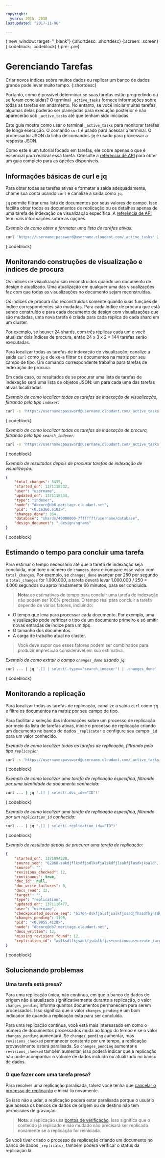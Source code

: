 ```yaml
---

copyright:
  years: 2015, 2018
lastupdated: "2017-11-06"

---
```


{:new_window: target="_blank"}
{:shortdesc: .shortdesc}
{:screen: .screen}
{:codeblock: .codeblock}
{:pre: .pre}

# Gerenciando Tarefas

Criar novos índices sobre muitos dados ou replicar um banco de dados grande pode levar muito tempo.
{:shortdesc}

Portanto, como é possível determinar se suas tarefas estão progredindo
ou se foram concluídas?
O [terminal `_active_tasks`](../api/active_tasks.html) fornece informações sobre todas as tarefas em andamento.
No entanto,
se você iniciar muitas tarefas,
algumas delas poderão ser planejadas para execução posterior e não aparecerão sob `_active_tasks`
até que tenham sido iniciadas.

Este guia mostra como usar o terminal `_active_tasks` para monitorar tarefas de longa execução.
O comando `curl` é usado para acessar o terminal.
O processador JSON da linha de comandos `jq` é usado para processar a resposta JSON.

Como este é um tutorial focado em tarefas,
ele cobre apenas o que é essencial para realizar essa tarefa.
Consulte a [referência de API](../api/index.html) para obter um guia completo para as opções disponíveis.

## Informações básicas de curl e jq

Para obter todas as tarefas ativas e formatar a saída adequadamente,
chame sua conta usando `curl`
e canalize a saída como `jq`.

`jq` permite filtrar uma lista de documentos por seus valores de campo.
Isso facilita obter todos os documentos de replicação
ou os detalhes apenas de uma tarefa de indexação de visualização específica.
A [referência de API](../api/index.html) tem mais informações sobre as opções.

_Exemplo de como obter e formatar uma lista de tarefas ativas:_

```sh
curl 'https://username:password@username.cloudant.com/_active_tasks' | jq '.'
```
{:codeblock}

## Monitorando construções de visualização e índices de procura

Os índices de visualização são reconstruídos quando um documento de design é atualizado.
Uma atualização em qualquer uma das visualizações faz com que todas as visualizações no documento sejam reconstruídas.

Os índices de procura são reconstruídos somente quando suas funções de índice correspondentes são mudadas.
Para cada índice de procura que está sendo construído e para cada documento de design com visualizações que são mudadas,
uma nova tarefa é criada para cada réplica de cada shard em um cluster.

Por exemplo,
se houver 24 shards,
com três réplicas cada um
e você atualizar dois índices de procura,
então 24 x 3 x 2 = 144 tarefas serão executadas.

Para localizar todas as tarefas de indexação de visualização,
canalize a saída `curl` como `jq`
e deixe-a filtrar os documentos na matriz por seu campo de tipo.
Um comando correspondente trabalha para tarefas de indexação de procura.

Em cada caso,
os resultados de se procurar uma lista de tarefas de indexação será uma lista de objetos JSON:
um para cada uma das tarefas ativas localizadas.

_Exemplo de como localizar todas as tarefas de indexação de visualização, filtrando pelo tipo `indexer`:_

```sh
curl -s 'https://username:password@username.cloudant.com/_active_tasks' | jq '.[] | select(.type=="indexer")'
```
{:codeblock}

_Exemplo de como localizar todas as tarefas de indexação de procura, filtrando pelo tipo `search_indexer`:_

```sh
curl -s 'https://username:password@username.cloudant.com/_active_tasks' | jq '.[] | select(.type=="search_indexer")'
```
{:codeblock}

_Exemplo de resultados depois de procurar tarefas de indexação de visualização:_

```json
{
    "total_changes": 6435,
    "started_on": 1371118332,
    "user": "username",
    "updated_on": 1371118334,
    "type": "indexer",
    "node": "dbcore@db6.meritage.cloudant.net",
    "pid": "<0.16366.6103>",
    "changes_done": 364,
    "database": "shards/40000000-7fffffff/username/database",
    "design_document": "_design/ngrams"
}
```
{:codeblock}

## Estimando o tempo para concluir uma tarefa

Para estimar o tempo necessário até que a tarefa de indexação seja concluída,
monitore o número de `changes_done` e compare esse valor com `total_changes`.
Por exemplo,
se `changes_done` avançar por 250 por segundo
e `total_changes` for 1.000.000,
a tarefa deverá levar 1.000.000 / 250 = 4.000 segundos
ou aproximadamente 66 minutos, para ser concluída.

>   **Nota**: as estimativas do tempo para concluir uma tarefa de indexação não podem ser 100% precisas.
    O tempo real para concluir a tarefa depende de vários fatores,
incluindo:

-   O tempo que leva para processar cada documento.
    Por exemplo,
uma visualização pode verificar o tipo de um documento primeiro
e só emitir novas entradas de índice para um tipo.
-   O tamanho dos documentos.
-   A carga de trabalho atual no cluster.

>   Você deve supor que esses fatores podem ser combinados para produzir imprecisão considerável em sua estimativa.

_Exemplo de como extrair o campo `changes_done` usando `jq`:_

```sh
curl ... | jq '.[] | select(.type=="search_indexer") | .changes_done'
```
{:codeblock}

## Monitorando a replicação

Para localizar todas as tarefas de replicação,
canalize a saída `curl` como `jq`
e filtre os documentos na matriz por seu campo de tipo.

Para facilitar a seleção das informações sobre um processo de replicação por meio da lista de tarefas ativas,
inicie o processo de replicação criando um documento no banco de dados `_replicator`
e configure seu campo `_id` para um valor conhecido.

_Exemplo de como localizar todas as tarefas de replicação, filtrando pelo tipo `replicação`:_

```sh
curl -s 'https://username:password@username.cloudant.com/_active_tasks' | jq '.[] | select(.type=="replication")'
```
{:codeblock}

_Exemplo de como localizar uma tarefa de replicação específica, filtrando por uma identidade de documento conhecida:_

```sh
curl ... | jq '.[] | select(.doc_id=="ID")'
```
{:codeblock}

_Exemplo de como localizar uma tarefa de replicação específica, filtrando por um `replication_id` conhecido:_

```sh
curl ... | jq '.[] | select(.replication_id=="ID")'
```
{:codeblock}

_Exemplo de resultado depois de procurar uma tarefa de replicação:_

```json
{
    "started_on": 1371094220,
    "source_seq": "62960-sakdjflksdfjsdlkafjalskdfjlsakfjlasdkjksald",
    "source": "",
    "revisions_checked": 12,
    "continuous": true,
    "doc_id": null,
    "doc_write_failures": 0,
    "docs_read": 12,
    "target": "",
    "type": "replication",
    "updated_on": 1371118477,
    "user": "username",
    "checkpointed_source_seq": "61764-dskfjalsfjsalkfjssadjfhasdfkjhsdkfhsdkf",
    "changes_pending": 1196,
    "pid": "<0.9955.4120>",
    "node": "dbcore@db7.meritage.cloudant.net",
    "docs_written": 12,
    "missing_revisions_found": 12,
    "replication_id": "asfksdlfkjsadkfjsdalkfjas+continuous+create_target"
}
```
{:codeblock}

## Solucionando problemas

### Uma tarefa está presa?

Para uma replicação
única, não contínua,
em que o banco de dados de origem não é atualizado significativamente durante a replicação,
o valor `changes_pending` informa quantos documentos permanecem para serem processados.
Isso significa que o valor `changes_pending` é um bom indicador de quando a replicação está para ser concluída.

Para uma replicação contínua,
você está mais interessado em como o número de documentos processados muda ao longo do tempo
e se o valor `changes_pending` aumentará.
Se `changes_pending` aumentar,
mas `revisions_checked` permanecer constante por um tempo,
a replicação provavelmente estará paralisada.
Se `changes_pending` aumentar
e `revisions_checked` também aumentar,
isso poderá indicar que a replicação não pode acompanhar o volume de dados incluído
ou atualizado
no banco de dados.

### O que fazer com uma tarefa presa?

Para resolver uma replicação paralisada,
talvez você tenha que [cancelar o processo de replicação](../api/replication.html#cancelling-a-replication) e iniciá-lo novamente.

Se isso não ajudar,
a replicação poderá estar paralisada porque o usuário que acessa os bancos de dados de origem ou de destino
não tem permissões de gravação.

>   **Nota**: a replicação usa [pontos de verificação](replication_guide.html#checkpoints).
    Isso significa que o conteúdo já replicado e não mudado
não precisará ser replicado novamente se a replicação for reiniciada.

Se você tiver criado o processo de replicação criando um documento no banco de dados `_replicator`,
também poderá verificar o status da replicação lá.

